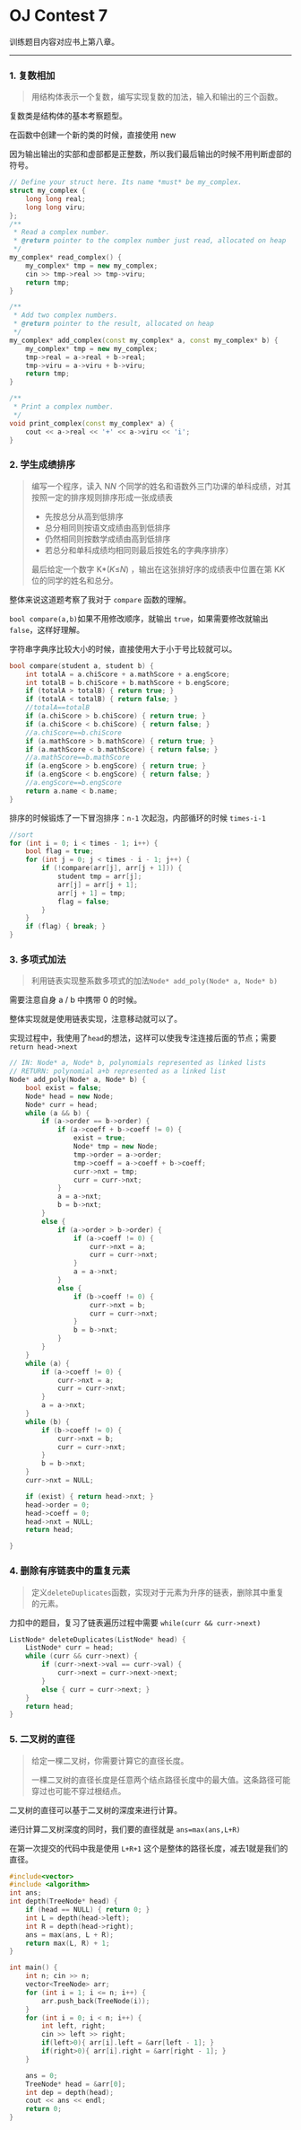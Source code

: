 # OJ Contest 7

训练题目内容对应书上第八章。

---

### 1. 复数相加

> 用结构体表示一个复数，编写实现复数的加法，输入和输出的三个函数。

复数类是结构体的基本考察题型。

在函数中创建一个新的类的时候，直接使用 new

因为输出输出的实部和虚部都是正整数，所以我们最后输出的时候不用判断虚部的符号。

```cpp
// Define your struct here. Its name *must* be my_complex.
struct my_complex {
	long long real;
	long long viru;
};
/**
 * Read a complex number.
 * @return pointer to the complex number just read, allocated on heap
 */
my_complex* read_complex() {
	my_complex* tmp = new my_complex;
	cin >> tmp->real >> tmp->viru;
	return tmp;
}

/**
 * Add two complex numbers.
 * @return pointer to the result, allocated on heap
 */
my_complex* add_complex(const my_complex* a, const my_complex* b) {
	my_complex* tmp = new my_complex;
	tmp->real = a->real + b->real;
	tmp->viru = a->viru + b->viru;
	return tmp;
}

/**
 * Print a complex number.
 */
void print_complex(const my_complex* a) {
	cout << a->real << '+' << a->viru << 'i';
}

```

### 2. 学生成绩排序

> 编写一个程序，读入 N*N* 个同学的姓名和语数外三门功课的单科成绩，对其按照一定的排序规则排序形成一张成绩表
>
> - 先按总分从高到低排序
> - 总分相同则按语文成绩由高到低排序
> - 仍然相同则按数学成绩由高到低排序
> - 若总分和单科成绩均相同则最后按姓名的字典序排序）
>
> 最后给定一个数字 K*(*K*≤*N*) ，输出在这张排好序的成绩表中位置在第 K*K* 位的同学的姓名和总分。

整体来说这道题考察了我对于 `compare` 函数的理解。

`bool compare(a,b)`如果不用修改顺序，就输出 `true`，如果需要修改就输出 `false`，这样好理解。

字符串字典序比较大小的时候，直接使用大于小于号比较就可以。

```cpp
bool compare(student a, student b) {
	int totalA = a.chiScore + a.mathScore + a.engScore;
	int totalB = b.chiScore + b.mathScore + b.engScore;
	if (totalA > totalB) { return true; }
	if (totalA < totalB) { return false; }
	//totalA==totalB
	if (a.chiScore > b.chiScore) { return true; }
	if (a.chiScore < b.chiScore) { return false; }
	//a.chiScore==b.chiScore
	if (a.mathScore > b.mathScore) { return true; }
	if (a.mathScore < b.mathScore) { return false; }
	//a.mathScore==b.mathScore
	if (a.engScore > b.engScore) { return true; }
	if (a.engScore < b.engScore) { return false; }
	//a.engScore==b.engScore
	return a.name < b.name;
}
```

排序的时候锻炼了一下冒泡排序：`n-1` 次起泡，内部循环的时候 `times-i-1`

```cpp
//sort
for (int i = 0; i < times - 1; i++) {
    bool flag = true;
    for (int j = 0; j < times - i - 1; j++) {
        if (!compare(arr[j], arr[j + 1])) {
            student tmp = arr[j];
            arr[j] = arr[j + 1];
            arr[j + 1] = tmp;
            flag = false;
        }
    }
    if (flag) { break; }
}
```

### 3. 多项式加法

> 利用链表实现整系数多项式的加法`Node* add_poly(Node* a, Node* b)`

需要注意自身 a / b 中携带 0 的时候。

整体实现就是使用链表实现，注意移动就可以了。

实现过程中，我使用了`head`的想法，这样可以使我专注连接后面的节点；需要 `return head->next`

```cpp
// IN: Node* a, Node* b, polynomials represented as linked lists
// RETURN: polynomial a+b represented as a linked list
Node* add_poly(Node* a, Node* b) {
	bool exist = false;
	Node* head = new Node;
	Node* curr = head;
	while (a && b) {
		if (a->order == b->order) {
			if (a->coeff + b->coeff != 0) {
				exist = true;
				Node* tmp = new Node;
				tmp->order = a->order;
				tmp->coeff = a->coeff + b->coeff;
				curr->nxt = tmp;
				curr = curr->nxt;
			}
			a = a->nxt;
			b = b->nxt;
		}
		else {
			if (a->order > b->order) {
				if (a->coeff != 0) {
					curr->nxt = a;
					curr = curr->nxt;
				}
				a = a->nxt;
			}
			else {
				if (b->coeff != 0) {
					curr->nxt = b;
					curr = curr->nxt;
				}
				b = b->nxt;
			}
		}
	}
	while (a) {
		if (a->coeff != 0) {
			curr->nxt = a;
			curr = curr->nxt;
		}
		a = a->nxt;
	}
	while (b) {
		if (b->coeff != 0) {
			curr->nxt = b;
			curr = curr->nxt;
		}
		b = b->nxt;
	}
	curr->nxt = NULL;

	if (exist) { return head->nxt; }
	head->order = 0;
	head->coeff = 0;
	head->nxt = NULL;
	return head;

}
```

### 4. 删除有序链表中的重复元素

> 定义`deleteDuplicates`函数，实现对于元素为升序的链表，删除其中重复的元素。

力扣中的题目，复习了链表遍历过程中需要 `while(curr && curr->next)`

```cpp
ListNode* deleteDuplicates(ListNode* head) {
	ListNode* curr = head;
	while (curr && curr->next) {
		if (curr->next->val == curr->val) {
			curr->next = curr->next->next;
		}
		else { curr = curr->next; }
	}
	return head;
}
```

### 5. 二叉树的直径

> 给定一棵二叉树，你需要计算它的直径长度。
>
> 一棵二叉树的直径长度是任意两个结点路径长度中的最大值。这条路径可能穿过也可能不穿过根结点。

二叉树的直径可以基于二叉树的深度来进行计算。

递归计算二叉树深度的同时，我们要的直径就是 `ans=max(ans,L+R)`

在第一次提交的代码中我是使用 `L+R+1` 这个是整体的路径长度，减去1就是我们的直径。

```cpp
#include<vector>
#include <algorithm>
int ans;
int depth(TreeNode* head) {
	if (head == NULL) { return 0; }
	int L = depth(head->left);
	int R = depth(head->right);
	ans = max(ans, L + R);
	return max(L, R) + 1;
}
```

```cpp
int main() {
	int n; cin >> n;
	vector<TreeNode> arr;
	for (int i = 1; i <= n; i++) {
		arr.push_back(TreeNode(i));
	}
	for (int i = 0; i < n; i++) {
		int left, right;
		cin >> left >> right;
		if(left>0){ arr[i].left = &arr[left - 1]; }
		if(right>0){ arr[i].right = &arr[right - 1]; }
	}

	ans = 0;
	TreeNode* head = &arr[0];
	int dep = depth(head);
	cout << ans << endl;
	return 0;
}
```


